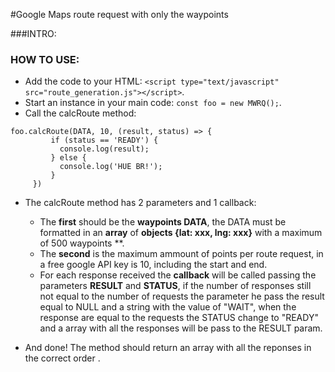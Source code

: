 #Google Maps route request with only the waypoints

###INTRO:

### HOW TO USE: 

  - Add the code to your HTML: ``` <script type="text/javascript" src="route_generation.js"></script> ```.
  - Start an instance in your main code:  ``` const foo = new MWRQ(); ```.
  - Call the calcRoute method: 
   ```
   foo.calcRoute(DATA, 10, (result, status) => {
            if (status == 'READY') {
              console.log(result);
            } else {
              console.log('HUE BR!');
            }
        })
   ```
   - The calcRoute method has 2 parameters and 1 callback:
      - The <strong>first</strong> should be the <strong>waypoints DATA</strong>, the DATA must be formatted in an <strong>array</strong> of <strong> objects {lat: xxx, lng: xxx}</strong> with a maximum of 500 waypoints **. 
      - The <strong>second</strong> is the maximum ammount of points per route request, in a free google API key is 10, including the start and end.
      - For each response received the <strong>callback</strong> will be called passing the parameters <strong>RESULT</strong> and <strong>STATUS</strong>, if the number of responses still not equal to the number of requests the parameter he pass the result equal to NULL and a string with the value of "WAIT", when the response are equal to the requests the STATUS change to "READY" and a array with all the responses will be pass to the RESULT param.
   
  - And done! The method should return an array with all the reponses in the correct order .
  
  

